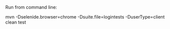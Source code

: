 Run from command line:

mvn -Dselenide.browser=chrome -Dsuite.file=logintests -DuserType=client clean test
